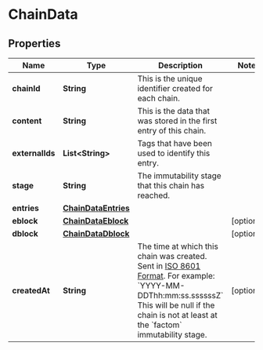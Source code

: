 
# ChainData

## Properties
Name | Type | Description | Notes
------------ | ------------- | ------------- | -------------
**chainId** | **String** | This is the unique identifier created for each chain. | 
**content** | **String** | This is the data that was stored in the first entry of this chain. | 
**externalIds** | **List&lt;String&gt;** | Tags that have been used to identify this entry. | 
**stage** | **String** | The immutability stage that this chain has reached. | 
**entries** | [**ChainDataEntries**](ChainDataEntries.md) |  | 
**eblock** | [**ChainDataEblock**](ChainDataEblock.md) |  |  [optional]
**dblock** | [**ChainDataDblock**](ChainDataDblock.md) |  |  [optional]
**createdAt** | **String** | The time at which this chain was created. Sent in [ISO 8601 Format](https://en.wikipedia.org/wiki/ISO_8601). For example: &#x60;YYYY-MM-DDThh:mm:ss.ssssssZ&#x60; This will be null if the chain is not at least at the &#x60;factom&#x60; immutability stage. |  [optional]



